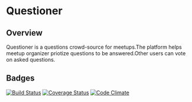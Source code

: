 # Questioner

Overview
--------
Questioner is a questions crowd-source for meetups.The platform helps meetup organizer priotize questions to be answered.Other users can vote on asked questions.

Badges
------

[![Build Status](https://travis-ci.org/bencyn/Questioner.svg?branch=develop)](https://travis-ci.org/bencyn/Questioner) [![Coverage Status](https://coveralls.io/repos/github/bencyn/Questions/badge.svg?branch=develop)](https://coveralls.io/github/bencyn/Questioner?branch=develop)  [![Code Climate](https://codeclimate.com/github/codeclimate/codeclimate/badges/gpa.svg)](https://codeclimate.com/github/bencyn/Questioner)
